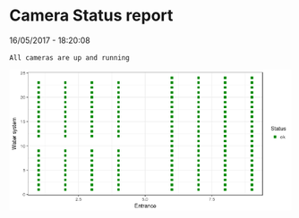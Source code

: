 Camera Status report
================
16/05/2017 - 18:20:08

    All cameras are up and running

![](camreport_files/figure-markdown_github/unnamed-chunk-2-1.png)
